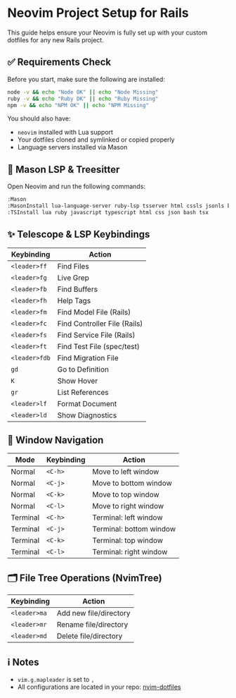 # Neovim Project Setup for Rails

This guide helps ensure your Neovim is fully set up with your custom dotfiles for any new Rails project.

## ✅ Requirements Check

Before you start, make sure the following are installed:

```bash
node -v && echo "Node OK" || echo "Node Missing"
ruby -v && echo "Ruby OK" || echo "Ruby Missing"
npm -v && echo "NPM OK" || echo "NPM Missing"
```

You should also have:

- `neovim` installed with Lua support
- Your dotfiles cloned and symlinked or copied properly
- Language servers installed via Mason

## 🧠 Mason LSP & Treesitter

Open Neovim and run the following commands:

```bash
:Mason
:MasonInstall lua-language-server ruby-lsp tsserver html cssls jsonls bashls
:TSInstall lua ruby javascript typescript html css json bash tsx
```

## ✨ Telescope & LSP Keybindings

| Keybinding       | Action                           |
|------------------|----------------------------------|
| `<leader>ff`     | Find Files                       |
| `<leader>fg`     | Live Grep                        |
| `<leader>fb`     | Find Buffers                     |
| `<leader>fh`     | Help Tags                        |
| `<leader>fm`     | Find Model File (Rails)          |
| `<leader>fc`     | Find Controller File (Rails)     |
| `<leader>fs`     | Find Service File (Rails)        |
| `<leader>ft`     | Find Test File (spec/test)       |
| `<leader>fdb`    | Find Migration File              |
| `gd`             | Go to Definition                 |
| `K`              | Show Hover                       |
| `gr`             | List References                  |
| `<leader>lf`     | Format Document                  |
| `<leader>ld`     | Show Diagnostics                 |

## 🔀 Window Navigation

| Mode | Keybinding | Action                  |
|------|------------|-------------------------|
| Normal | `<C-h>`  | Move to left window     |
| Normal | `<C-j>`  | Move to bottom window   |
| Normal | `<C-k>`  | Move to top window      |
| Normal | `<C-l>`  | Move to right window    |
| Terminal | `<C-h>`| Terminal: left window   |
| Terminal | `<C-j>`| Terminal: bottom window |
| Terminal | `<C-k>`| Terminal: top window    |
| Terminal | `<C-l>`| Terminal: right window  |

## 🗂️ File Tree Operations (NvimTree)

| Keybinding   | Action                       |
|--------------|------------------------------|
| `<leader>ma` | Add new file/directory       |
| `<leader>mr` | Rename file/directory        |
| `<leader>md` | Delete file/directory        |

## ℹ️ Notes

- `vim.g.mapleader` is set to `,`
- All configurations are located in your repo: [nvim-dotfiles](https://github.com/Odoia/nvim-dotfiles/tree/main/lua/user)
